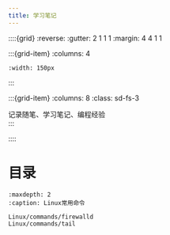 ```yaml
---
title: 学习笔记
---
```


::::{grid}
:reverse:
:gutter: 2 1 1 1
:margin: 4 4 1 1

:::{grid-item}
:columns: 4

```{image} ./_static/logo-square.svg
:width: 150px
```
:::

:::{grid-item}
:columns: 8
:class: sd-fs-3

记录随笔、学习笔记、编程经验  
:::

::::

# 目录

```{toctree}
:maxdepth: 2
:caption: Linux常用命令

Linux/commands/firewalld
Linux/commands/tail
```




